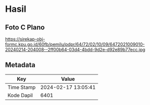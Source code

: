 # Hasil

## Foto C Plano

https://sirekap-obj-formc.kpu.go.id/60fb/pemilu/pdpr/64/72/02/10/09/6472021009010-20240214-204008--2ff00b64-03d4-4bdd-9d2e-d92e89b77ecc.jpg


## Metadata

| Key        | Value               |
| ---------- | ------------------- |
| Time Stamp | 2024-02-17 13:05:41 |
| Kode Dapil | 6401                |



